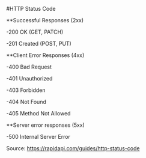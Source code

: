 #HTTP Status Code

**Successful Responses (2xx)

-200 OK (GET, PATCH)

-201 Created (POST, PUT)

**Client Error Responses (4xx)

-400 Bad Request

-401 Unauthorized

-403 Forbidden

-404 Not Found

-405 Method Not Allowed

**Server error responses (5xx)

-500 Internal Server Error

Source: https://rapidapi.com/guides/http-status-code